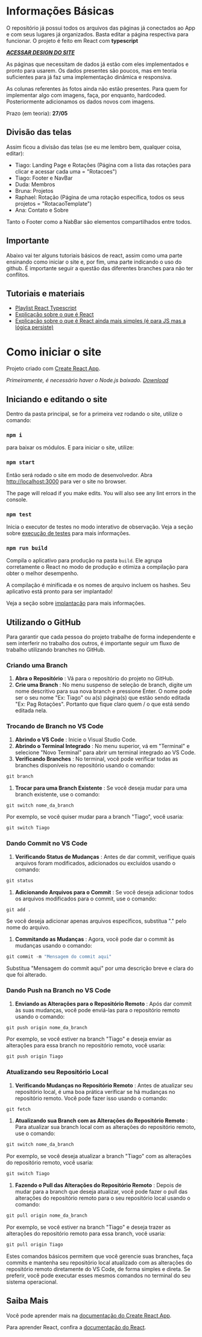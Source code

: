 # Informações Básicas

O repositório já possui todos os arquivos das páginas já conectados ao App e com seus lugares já organizados. Basta editar a página respectiva para funcionar. O projeto é feito em React com **typescript**

[**_ACESSAR DESIGN DO SITE_**](https://www.figma.com/design/BQmNtZZtzCId505RwOadRW/TAIL?node-id=0%3A1&t=zm3aeaX4mgmuVxa9-1 "Figma")

As páginas que necessitam de dados já estão com eles implementados e pronto para usarem. Os dados presentes são poucos, mas em teoria suficientes para já faz uma implementação dinâmica e responsiva.

As colunas referentes às fotos ainda não estão presentes. Para quem for implementar algo com imagens, faça, por enquanto, hardcoded. Posteriormente adicionamos os dados novos com imagens.

Prazo (em teoria): **27/05**

## Divisão das telas

Assim ficou a divisão das telas (se eu me lembro bem, qualquer coisa, editar):

- Tiago: Landing Page e Rotações (Página com a lista das rotações para clicar e acessar cada uma = "Rotacoes")
- Tiago: Footer e NavBar
- Duda: Membros
- Bruna: Projetos
- Raphael: Rotação (Página de uma rotação específica, todos os seus projetos = "RotacaoTemplate")
- Ana: Contato e Sobre

Tanto o Footer como a NabBar são elementos compartilhados entre todos.

## Importante

Abaixo vai ter alguns tutoriais básicos de react, assim como uma parte ensinando como iniciar o site e, por fim, uma parte indicando o uso do github. É importante seguir a questão das diferentes branches para não ter conflitos.

## Tutoriais e materiais

- [Playlist React Typescript](https://www.youtube.com/watch?v=antT8q5JFxA&list=PL29TaWXah3iZktD5o1IHbc7JDqG_80iOm&index=5)
- [Explicação sobre o que é React](https://www.youtube.com/watch?v=N3AkSS5hXMA&t)
- [Explicação sobre o que é React ainda mais simples (é para JS mas a lógica persiste)](https://www.youtube.com/watch?v=Tn6-PIqc4UM)

# Como iniciar o site

Projeto criado com [Create React App](https://github.com/facebook/create-react-app).

_Primeiramente, é necessário haver o Node.js baixado. [Download](https://nodejs.org/en/download/current "Baixar Node.js")_

## Iniciando e editando o site

Dentro da pasta principal, se for a primeira vez rodando o site, utilize o comando:

### `npm i`

para baixar os módulos. E para iniciar o site, utilize:

### `npm start`

Então será rodado o site em modo de desenvolvedor.
Abra [http://localhost:3000](http://localhost:3000) para ver o site no browser.

The page will reload if you make edits.
You will also see any lint errors in the console.

### `npm test`

Inicia o executor de testes no modo interativo de observação.
Veja a seção sobre [execução de testes](https://facebook.github.io/create-react-app/docs/running-tests) para mais informações.

### `npm run build`

Compila o aplicativo para produção na pasta `build`.
Ele agrupa corretamente o React no modo de produção e otimiza a compilação para obter o melhor desempenho.

A compilação é minificada e os nomes de arquivo incluem os hashes.
Seu aplicativo está pronto para ser implantado!

Veja a seção sobre [implantação](https://facebook.github.io/create-react-app/docs/deployment) para mais informações.

## Utilizando o GitHub

Para garantir que cada pessoa do projeto trabalhe de forma independente e sem interferir no trabalho dos outros, é importante seguir um fluxo de trabalho utilizando branches no GitHub.

### Criando uma Branch

1. **Abra o Repositório** : Vá para o repositório do projeto no GitHub.
2. **Crie uma Branch** : No menu suspenso de seleção de branch, digite um nome descritivo para sua nova branch e pressione Enter. O nome pode ser o seu nome "Ex: Tiago" ou a(s) página(s) que estão sendo editada "Ex: Pag Rotações". Portanto que fique claro quem / o que está sendo editada nela.

### Trocando de Branch no VS Code

1. **Abrindo o VS Code** : Inicie o Visual Studio Code.
2. **Abrindo o Terminal Integrado** : No menu superior, vá em "Terminal" e selecione "Novo Terminal" para abrir um terminal integrado ao VS Code.
3. **Verificando Branches** : No terminal, você pode verificar todas as branches disponíveis no repositório usando o comando:

```python
git branch
```

1. **Trocar para uma Branch Existente** : Se você deseja mudar para uma branch existente, use o comando:

```python
git switch nome_da_branch
```

Por exemplo, se você quiser mudar para a branch "Tiago", você usaria:

```python
git switch Tiago
```

### Dando Commit no VS Code

1. **Verificando Status de Mudanças** : Antes de dar commit, verifique quais arquivos foram modificados, adicionados ou excluídos usando o comando:

```python
git status
```

1. **Adicionando Arquivos para o Commit** : Se você deseja adicionar todos os arquivos modificados para o commit, use o comando:

```python
git add .
```

Se você deseja adicionar apenas arquivos específicos, substitua "." pelo nome do arquivo.

1. **Commitando as Mudanças** : Agora, você pode dar o commit às mudanças usando o comando:

```python
git commit -m "Mensagem do commit aqui"
```

Substitua "Mensagem do commit aqui" por uma descrição breve e clara do que foi alterado.

### Dando Push na Branch no VS Code

1. **Enviando as Alterações para o Repositório Remoto** : Após dar commit às suas mudanças, você pode enviá-las para o repositório remoto usando o comando:

```python
git push origin nome_da_branch
```

Por exemplo, se você estiver na branch "Tiago" e deseja enviar as alterações para essa branch no repositório remoto, você usaria:

```python
git push origin Tiago
```

### Atualizando seu Repositório Local

1. **Verificando Mudanças no Repositório Remoto** : Antes de atualizar seu repositório local, é uma boa prática verificar se há mudanças no repositório remoto. Você pode fazer isso usando o comando:

```python
git fetch
```

1. **Atualizando sua Branch com as Alterações do Repositório Remoto** : Para atualizar sua branch local com as alterações do repositório remoto, use o comando:

```python
git switch nome_da_branch
```

Por exemplo, se você deseja atualizar a branch "Tiago" com as alterações do repositório remoto, você usaria:

```python
git switch Tiago
```

1. **Fazendo o Pull das Alterações do Repositório Remoto** : Depois de mudar para a branch que deseja atualizar, você pode fazer o pull das alterações do repositório remoto para o seu repositório local usando o comando:

```python
git pull origin nome_da_branch
```

Por exemplo, se você estiver na branch "Tiago" e deseja trazer as alterações do repositório remoto para essa branch, você usaria:

```python
git pull origin Tiago
```

Estes comandos básicos permitem que você gerencie suas branches, faça commits e mantenha seu repositório local atualizado com as alterações do repositório remoto diretamente do VS Code, de forma simples e direta. Se preferir, você pode executar esses mesmos comandos no terminal do seu sistema operacional.

## Saiba Mais

Você pode aprender mais na [documentação do Create React App](https://facebook.github.io/create-react-app/docs/getting-started).

Para aprender React, confira a [documentação do React](https://reactjs.org/).
